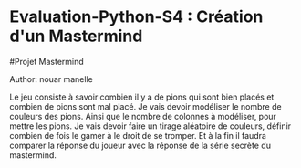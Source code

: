 # Evaluation-Python-S4 : Création d'un Mastermind
#Projet Mastermind

Author: nouar manelle 

Le jeu consiste à savoir combien il y a de pions qui sont bien placés et combien de pions sont mal placé. Je vais devoir modéliser le nombre de couleurs des pions. Ainsi que le nombre de colonnes à modéliser, pour mettre les pions. Je vais devoir faire un tirage aléatoire de couleurs, définir combien de fois le gamer à le droit de se tromper. Et à la fin il faudra comparer la réponse du joueur avec la réponse de la série secrète du mastermind.

 
